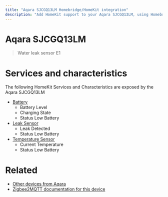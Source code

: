 ```yaml
---
title: "Aqara SJCGQ13LM Homebridge/HomeKit integration"
description: "Add HomeKit support to your Aqara SJCGQ13LM, using Homebridge, Zigbee2MQTT and homebridge-z2m."
---
```

<!---
This file has been GENERATED using src/docgen/docgen.ts
DO NOT EDIT THIS FILE MANUALLY!
-->
# Aqara SJCGQ13LM
> Water leak sensor E1


# Services and characteristics
The following HomeKit Services and Characteristics are exposed by
the Aqara SJCGQ13LM

* [Battery](../../battery.md)
  * Battery Level
  * Charging State
  * Status Low Battery
* [Leak Sensor](../../sensors.md)
  * Leak Detected
  * Status Low Battery
* [Temperature Sensor](../../sensors.md)
  * Current Temperature
  * Status Low Battery


# Related
* [Other devices from Aqara](../index.md#aqara)
* [Zigbee2MQTT documentation for this device](https://www.zigbee2mqtt.io/devices/SJCGQ13LM.html)